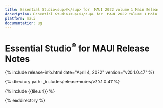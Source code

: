 ```yaml
---
title: Essential Studio<sup>®</sup> for  MAUI 2022 volume 1 Main Release Notes  
description: Essential Studio<sup>®</sup> for  MAUI 2022 volume 1 Main Release Notes 
platform: maui
documentation: ug
---
```


# Essential Studio<sup>®</sup> for  MAUI Release Notes  

{% include release-info.html date="April 4, 2022"  version="v20.1.0.47" %} 

{% directory path: _includes/release-notes/v20.1.0.47 %}

{% include {{file.url}} %}

{% enddirectory %}